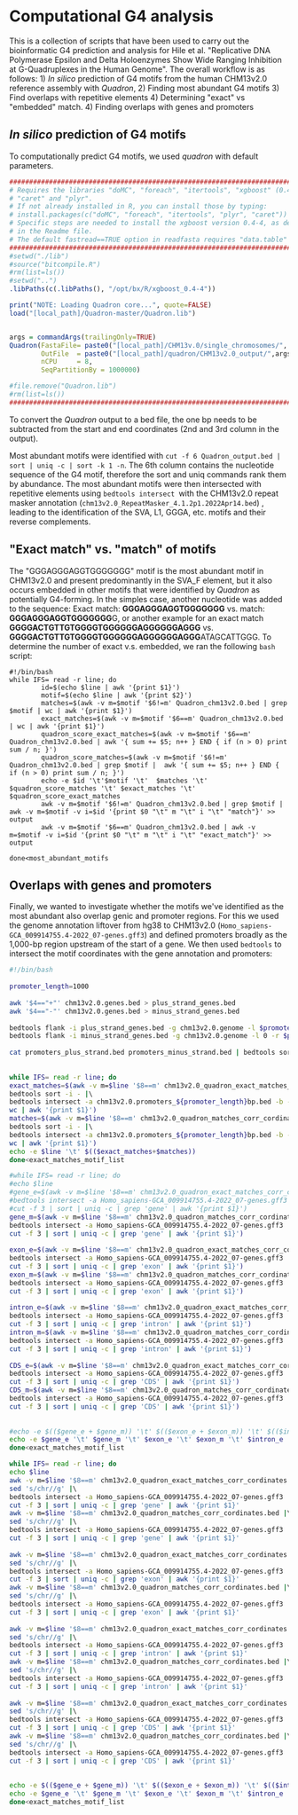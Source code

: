 # Computational G4 analysis

This is a collection of scripts that have been used to carry out the bioinformatic G4 prediction and analysis for Hile et al. "Replicative DNA Polymerase Epsilon and Delta Holoenzymes Show Wide Ranging Inhibition at G-Quadruplexes in the Human Genome". The overall workflow is as follows: 1) *In silico* prediction of G4 motifs from the human CHM13v2.0 reference assembly with *Quadron*, 2) Finding most abundant G4 motifs 3) Find overlaps with repetitive elements 4) Determining "exact" vs "embedded" match. 4) Finding overlaps with genes and promoters

## *In silico* prediction of G4 motifs

To computationally predict G4 motifs, we used *quadron* with default parameters.

```r
################################################################################                                                                                              
# Requires the libraries "doMC", "foreach", "itertools", "xgboost" (0.4-4),    #                                                                                              
# "caret" and "plyr".                                                          #                                                                                              
# If not already installed in R, you can install those by typing:              #                                                                                              
# install.packages(c("doMC", "foreach", "itertools", "plyr", "caret"))         #                                                                                              
# Specific steps are needed to install the xgboost version 0.4-4, as detailed  #                                                                                              
# in the Readme file.                                                          #                                                                                              
# The default fastread==TRUE option in readfasta requires "data.table" library.#                                                                                              
################################################################################                                                                                              
#setwd("./lib")                                                                                                                                                               
#source("bitcompile.R")                                                                                                                                                       
#rm(list=ls())                                                                                                                                                                
#setwd("..")                                                                                                                                                                  
.libPaths(c(.libPaths(), "/opt/bx/R/xgboost_0.4-4"))                                                                                                                          

print("NOTE: Loading Quadron core...", quote=FALSE)                                                                                                                           
load("[local_path]/Quadron-master/Quadron.lib")                                                                                                              


args = commandArgs(trailingOnly=TRUE)                                                                                                                                         
Quadron(FastaFile= paste0("[local_path]/CHM13v.0/single_chromosomes/", args[1], ".fa"),                                                
        OutFile  = paste0("[local_path]/quadron/CHM13v2.0_output/",args[1], ".txt"),                                                       
        nCPU     = 8,                                                                                                                                                         
        SeqPartitionBy = 1000000)                                                                                                                                             

#file.remove("Quadron.lib")                                                                                                                                                   
#rm(list=ls())                                                                                                                                                                
################################################################################
```

To convert the *Quadron* output to a bed file, the one bp needs to be subtracted from the start and end coordinates (2nd and 3rd column in the output).

Most abundant motifs were identified with `cut -f 6 Quadron_output.bed | sort | uniq -c | sort -k 1 -n`. The 6th column contains the nucleotide sequence of the G4 motif, therefore the sort and uniq commands rank them by abundance.  The most abundant motifs were then intersected with repetitive elements using `bedtools intersect `with the CHM13v2.0 repeat masker annotation (`chm13v2.0_RepeatMasker_4.1.2p1.2022Apr14.bed`) , leading to the identification of the SVA, L1, GGGA, etc. motifs and their reverse complements.

## "Exact match" vs. "match" of motifs

The "GGGAGGGAGGTGGGGGGG" motif is the most abundant motif in CHM13v2.0 and present predominantly in the SVA_F element, but it also occurs embedded in other motifs that were identified by *Quadron* as potentially G4-forming. In the simples case, another nucleotide was added to the sequence:
Exact match: **GGGAGGGAGGTGGGGGGG** vs. match: **GGGAGGGAGGTGGGGGGG**G, or another example for an exact match **GGGGACTGTTGTGGGGTGGGGGGAGGGGGGAGGG** vs.  **GGGGACTGTTGTGGGGTGGGGGGAGGGGGGAGGG**ATAGCATTGGG. 
To determine the number of exact v.s. embedded, we ran the following `bash` script:

    #!/bin/bash
    while IFS= read -r line; do                                                                                                                                                                                                                                                      
            id=$(echo $line | awk '{print $1}')                                                                                                                                                                                                                                      
            motif=$(echo $line | awk '{print $2}')                                                                                                                                                                                                                                   
            matches=$(awk -v m=$motif '$6!=m' Quadron_chm13v2.0.bed | grep $motif | wc | awk '{print $1}')                                                                                                                                                                           
            exact_matches=$(awk -v m=$motif '$6==m' Quadron_chm13v2.0.bed | wc | awk '{print $1}')                                                                                                                                                                                   
            quadron_score_exact_matches=$(awk -v m=$motif '$6==m' Quadron_chm13v2.0.bed | awk '{ sum += $5; n++ } END { if (n > 0) print sum / n; }')                                                                                                                                
            quadron_score_matches=$(awk -v m=$motif '$6!=m' Quadron_chm13v2.0.bed | grep $motif |  awk '{ sum += $5; n++ } END { if (n > 0) print sum / n; }')                                                                                                                       
            echo -e $id '\t'$motif '\t'  $matches '\t' $quadron_score_matches '\t' $exact_matches '\t' $quadron_score_exact_matches                                                                                                                                                  
            awk -v m=$motif '$6!=m' Quadron_chm13v2.0.bed | grep $motif | awk -v m=$motif -v i=$id '{print $0 "\t" m "\t" i "\t" "match"}' >> output                                                                                                                               
            awk -v m=$motif '$6==m' Quadron_chm13v2.0.bed | awk -v m=$motif -v i=$id '{print $0 "\t" m "\t" i "\t" "exact_match"}' >> output                                                                                                                                       
                                                                                                                                                                                                                                                                                     
    done<most_abundant_motifs 

## Overlaps with genes and promoters

Finally, we wanted to investigate whether the motifs we've identified as the most abundant also overlap genic and promoter regions. For this we used the genome annotation liftover from hg38 to CHM13v2.0 (`Homo_sapiens-GCA_009914755.4-2022_07-genes.gff3`) and defined promoters broadly as the 1,000-bp region upstream of the start of a gene. We then used `bedtools` to intersect the motif coordinates with the gene annotation and promoters:

```bash
#!/bin/bash                                                                                                                                                                                                                                                                      
                                                                                                                                                                                                                                                                                 
promoter_length=1000                                                                                                                                                                                                                                                             
                                                                                                                                                                                                                                                                                 
awk '$4=="+"' chm13v2.0.genes.bed > plus_strand_genes.bed                                                                                                                                                                                                                        
awk '$4=="-"' chm13v2.0.genes.bed > minus_strand_genes.bed                                                                                                                                                                                                                       
                                                                                                                                                                                                                                                                                 
bedtools flank -i plus_strand_genes.bed -g chm13v2.0.genome -l $promoter_length -r 0 > promoters_plus_strand.bed                                                                                                                                                                 
bedtools flank -i minus_strand_genes.bed -g chm13v2.0.genome -l 0 -r $promoter_length > promoters_minus_strand.bed                                                                                                                                                               
                                                                                                                                                                                                                                                                                 
cat promoters_plus_strand.bed promoters_minus_strand.bed | bedtools sort -i - > chm13v2.0.promoters_${promoter_length}bp.bed                                                                                                                                                     
                                                                                                                                                                                                                                                                                 
                                                                                                                                                                                                                                                                                 
while IFS= read -r line; do                                                                                                                                                                                                                                                      
exact_matches=$(awk -v m=$line '$8==m' chm13v2.0_quadron_exact_matches_corr_cordinates.bed | \                                                                                                                                                                                   
bedtools sort -i - |\                                                                                                                                                                                                                                                            
bedtools intersect -a chm13v2.0.promoters_${promoter_length}bp.bed -b - | \                                                                                                                                                                                                      
wc | awk '{print $1}')                                                                                                                                                                                                                                                           
matches=$(awk -v m=$line '$8==m' chm13v2.0_quadron_matches_corr_cordinates.bed | \                                                                                                                                                                                               
bedtools sort -i - |\                                                                                                                                                                                                                                                            
bedtools intersect -a chm13v2.0.promoters_${promoter_length}bp.bed -b - | \                                                                                                                                                                                                      
wc | awk '{print $1}')                                                                                                                                                                                                                                                           
echo -e $line '\t' $(($exact_matches+$matches))                                                                                                                                                                                                                                  
done<exact_matches_motif_list  

#while IFS= read -r line; do                                                                                                                                                                                                                                                     
#echo $line                                                                                                                                                                                                                                                                      
#gene_e=$(awk -v m=$line '$8==m' chm13v2.0_quadron_exact_matches_corr_cordinates.bed |\                                                                                                                                                                                          
#bedtools intersect -a Homo_sapiens-GCA_009914755.4-2022_07-genes.gff3  -b - | \                                                                                                                                                                                                 
#cut -f 3 | sort | uniq -c | grep 'gene' | awk '{print $1}')                                                                                                                                                                                                                     
gene_m=$(awk -v m=$line '$8==m' chm13v2.0_quadron_matches_corr_cordinates.bed |\                                                                                                                                                                                                 
bedtools intersect -a Homo_sapiens-GCA_009914755.4-2022_07-genes.gff3  -b - | \                                                                                                                                                                                                  
cut -f 3 | sort | uniq -c | grep 'gene' | awk '{print $1}')                                                                                                                                                                                                                      
                                                                                                                                                                                                                                                                                 
exon_e=$(awk -v m=$line '$8==m' chm13v2.0_quadron_exact_matches_corr_cordinates.bed |\                                                                                                                                                                                           
bedtools intersect -a Homo_sapiens-GCA_009914755.4-2022_07-genes.gff3  -b - | \                                                                                                                                                                                                  
cut -f 3 | sort | uniq -c | grep 'exon' | awk '{print $1}')                                                                                                                                                                                                                      
exon_m=$(awk -v m=$line '$8==m' chm13v2.0_quadron_matches_corr_cordinates.bed |\                                                                                                                                                                                                 
bedtools intersect -a Homo_sapiens-GCA_009914755.4-2022_07-genes.gff3  -b - | \                                                                                                                                                                                                  
cut -f 3 | sort | uniq -c | grep 'exon' | awk '{print $1}')                                                                                                                                                                                                                      
                                                                                                                                                                                                                                                                                 
intron_e=$(awk -v m=$line '$8==m' chm13v2.0_quadron_exact_matches_corr_cordinates.bed |\                                                                                                                                                                                         
bedtools intersect -a Homo_sapiens-GCA_009914755.4-2022_07-genes.gff3  -b - | \                                                                                                                                                                                                  
cut -f 3 | sort | uniq -c | grep 'intron' | awk '{print $1}')                                                                                                                                                                                                                    
intron_m=$(awk -v m=$line '$8==m' chm13v2.0_quadron_matches_corr_cordinates.bed |\                                                                                                                                                                                               
bedtools intersect -a Homo_sapiens-GCA_009914755.4-2022_07-genes.gff3  -b - | \                                                                                                                                                                                                  
cut -f 3 | sort | uniq -c | grep 'intron' | awk '{print $1}')                                                                                                                                                                                                                    
                                                                                                                                                                                                                                                                                 
CDS_e=$(awk -v m=$line '$8==m' chm13v2.0_quadron_exact_matches_corr_cordinates.bed |\                                                                                                                                                                                            
bedtools intersect -a Homo_sapiens-GCA_009914755.4-2022_07-genes.gff3  -b - | \                                                                                                                                                                                                  
cut -f 3 | sort | uniq -c | grep 'CDS' | awk '{print $1}')                                                                                                                                                                                                                       
CDS_m=$(awk -v m=$line '$8==m' chm13v2.0_quadron_matches_corr_cordinates.bed |\                                                                                                                                                                                                  
bedtools intersect -a Homo_sapiens-GCA_009914755.4-2022_07-genes.gff3  -b - | \                                                                                                                                                                                                  
cut -f 3 | sort | uniq -c | grep 'CDS' | awk '{print $1}')                                                                                                                                                                                                                       
                                                                                                                                                                                                                                                                                 
                                                                                                                                                                                                                                                                                 
#echo -e $(($gene_e + $gene_m)) '\t' $(($exon_e + $exon_m)) '\t' $(($intron_e + $intron_m)) '\t' $(($CDS_e + $CDS_m))                                                                                                                                                            
echo -e $gene_e '\t' $gene_m '\t' $exon_e '\t' $exon_m '\t' $intron_e '\t' $intron_m '\t' $CDS_e '\t' $CDS_m                                                                                                                                                                     
done<exact_matches_motif_list

while IFS= read -r line; do                                                                                                                                                                                                                                                      
echo $line                                                                                                                                                                                                                                                                       
awk -v m=$line '$8==m' chm13v2.0_quadron_exact_matches_corr_cordinates.bed |\                                                                                                                                                                                                    
sed 's/chr//g' |\                                                                                                                                                                                                                                                                
bedtools intersect -a Homo_sapiens-GCA_009914755.4-2022_07-genes.gff3  -b - | \                                                                                                                                                                                                  
cut -f 3 | sort | uniq -c | grep 'gene' | awk '{print $1}'                                                                                                                                                                                                                       
awk -v m=$line '$8==m' chm13v2.0_quadron_matches_corr_cordinates.bed |\                                                                                                                                                                                                          
sed 's/chr//g' |\                                                                                                                                                                                                                                                                
bedtools intersect -a Homo_sapiens-GCA_009914755.4-2022_07-genes.gff3  -b - | \                                                                                                                                                                                                  
cut -f 3 | sort | uniq -c | grep 'gene' | awk '{print $1}'                                                                                                                                                                                                                       
                                                                                                                                                                                                                                                                                 
awk -v m=$line '$8==m' chm13v2.0_quadron_exact_matches_corr_cordinates.bed |\                                                                                                                                                                                                    
sed 's/chr//g' |\                                                                                                                                                                                                                                                                
bedtools intersect -a Homo_sapiens-GCA_009914755.4-2022_07-genes.gff3  -b - | \                                                                                                                                                                                                  
cut -f 3 | sort | uniq -c | grep 'exon' | awk '{print $1}'                                                                                                                                                                                                                       
awk -v m=$line '$8==m' chm13v2.0_quadron_matches_corr_cordinates.bed |\                                                                                                                                                                                                          
sed 's/chr//g' |\                                                                                                                                                                                                                                                                
bedtools intersect -a Homo_sapiens-GCA_009914755.4-2022_07-genes.gff3  -b - | \                                                                                                                                                                                                  
cut -f 3 | sort | uniq -c | grep 'exon' | awk '{print $1}'                                                                                                                                                                                                                       
                                                                                                                                                                                                                                                                                 
awk -v m=$line '$8==m' chm13v2.0_quadron_exact_matches_corr_cordinates.bed |\                                                                                                                                                                                                    
sed 's/chr//g' |\                                                                                                                                                                                                                                                                
bedtools intersect -a Homo_sapiens-GCA_009914755.4-2022_07-genes.gff3  -b - | \                                                                                                                                                                                                  
cut -f 3 | sort | uniq -c | grep 'intron' | awk '{print $1}'                                                                                                                                                                                                                     
awk -v m=$line '$8==m' chm13v2.0_quadron_matches_corr_cordinates.bed |\                                                                                                                                                                                                          
sed 's/chr//g' |\                                                                                                                                                                                                                                                                
bedtools intersect -a Homo_sapiens-GCA_009914755.4-2022_07-genes.gff3  -b - | \                                                                                                                                                                                                  
cut -f 3 | sort | uniq -c | grep 'intron' | awk '{print $1}'                                                                                                                                                                                                                     
                                                                                                                                                                                                                                                                                 
awk -v m=$line '$8==m' chm13v2.0_quadron_exact_matches_corr_cordinates.bed |\                                                                                                                                                                                                    
sed 's/chr//g' |\                                                                                                                                                                                                                                                                
bedtools intersect -a Homo_sapiens-GCA_009914755.4-2022_07-genes.gff3  -b - | \                                                                                                                                                                                                  
cut -f 3 | sort | uniq -c | grep 'CDS' | awk '{print $1}'                                                                                                                                                                                                                        
awk -v m=$line '$8==m' chm13v2.0_quadron_matches_corr_cordinates.bed |\                                                                                                                                                                                                          
sed 's/chr//g' |\                                                                                                                                                                                                                                                                
bedtools intersect -a Homo_sapiens-GCA_009914755.4-2022_07-genes.gff3  -b - | \                                                                                                                                                                                                  
cut -f 3 | sort | uniq -c | grep 'CDS' | awk '{print $1}'                                                                                                                                                                                                                        
                                                                                                                                                                                                                                                                                 
                                                                                                                                                                                                                                                                                 
echo -e $(($gene_e + $gene_m)) '\t' $(($exon_e + $exon_m)) '\t' $(($intron_e + $intron_m)) '\t' $(($CDS_e + $CDS_m))                                                                                                                                                             
echo -e $gene_e '\t' $gene_m '\t' $exon_e '\t' $exon_m '\t' $intron_e '\t' $intron_m '\t' $CDS_e '\t' $CDS_m                                                                                                                                                                     
done<exact_matches_motif_list          
```


